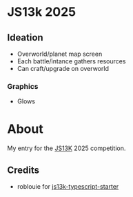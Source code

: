 # JS13k 2025

## Ideation

- Overworld/planet map screen
- Each battle/intance gathers resources
- Can craft/upgrade on overworld

### Graphics

- Glows

# About

My entry for the [JS13K](https://js13kgames.com/) 2025 competition.

## Credits

- roblouie for [js13k-typescript-starter](https://github.com/roblouie/js13k-typescript-starter)
